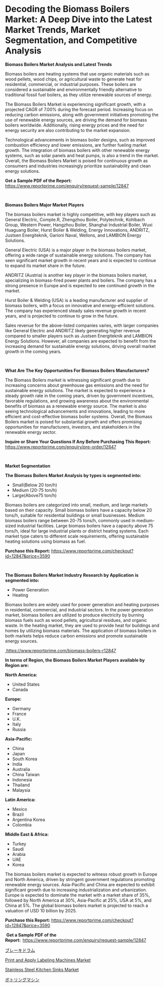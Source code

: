 <p><h1>Decoding the Biomass Boilers Market: A Deep Dive into the Latest Market Trends, Market Segmentation, and Competitive Analysis</h1></p><p><strong>Biomass Boilers Market Analysis and Latest Trends</strong></p>
<p><p>Biomass boilers are heating systems that use organic materials such as wood pellets, wood chips, or agricultural waste to generate heat for residential, commercial, or industrial purposes. These boilers are considered a sustainable and environmentally friendly alternative to traditional fossil fuel boilers, as they utilize renewable sources of energy.</p><p>The Biomass Boilers Market is experiencing significant growth, with a projected CAGR of 7.00% during the forecast period. Increasing focus on reducing carbon emissions, along with government initiatives promoting the use of renewable energy sources, are driving the demand for biomass boilers worldwide. Additionally, rising energy prices and the need for energy security are also contributing to the market expansion. </p><p>Technological advancements in biomass boiler designs, such as improved combustion efficiency and lower emissions, are further fueling market growth. The integration of biomass boilers with other renewable energy systems, such as solar panels and heat pumps, is also a trend in the market. Overall, the Biomass Boilers Market is poised for continuous growth as consumers and industries increasingly prioritize sustainability and clean energy solutions.</p></p>
<p><strong>Get a Sample PDF of the Report:&nbsp;</strong> <a href="https://www.reportprime.com/enquiry/request-sample/12847">https://www.reportprime.com/enquiry/request-sample/12847</a></p>
<p>&nbsp;</p>
<p><strong>Biomass Boilers Major Market Players</strong></p>
<p><p>The biomass boilers market is highly competitive, with key players such as General Electric, Compte.R, Zhengzhou Boiler, Polytechnik, Kohlbach Group, Western Power, Hangzhou Boiler, Shanghai Industrial Boiler, Wuxi Huaguang Boiler, Hurst Boiler & Welding, Energy Innovations, ANDRITZ, Justsen Energiteknik, Garioni Naval, Wellons, and LAMBION Energy Solutions.</p><p>General Electric (USA) is a major player in the biomass boilers market, offering a wide range of sustainable energy solutions. The company has seen significant market growth in recent years and is expected to continue to expand its market share in the future.</p><p>ANDRITZ (Austria) is another key player in the biomass boilers market, specializing in biomass-fired power plants and boilers. The company has a strong presence in Europe and is expected to see continued growth in the market.</p><p>Hurst Boiler & Welding (USA) is a leading manufacturer and supplier of biomass boilers, with a focus on innovative and energy-efficient solutions. The company has experienced steady sales revenue growth in recent years, and is projected to continue to grow in the future.</p><p>Sales revenue for the above-listed companies varies, with larger companies like General Electric and ANDRITZ likely generating higher revenue compared to smaller players such as Justsen Energiteknik and LAMBION Energy Solutions. However, all companies are expected to benefit from the increasing demand for sustainable energy solutions, driving overall market growth in the coming years.</p></p>
<p>&nbsp;</p>
<p><strong>What Are The Key Opportunities For Biomass Boilers Manufacturers?</strong></p>
<p><p>The Biomass Boilers market is witnessing significant growth due to increasing concerns about greenhouse gas emissions and the need for sustainable energy solutions. The market is expected to experience a steady growth rate in the coming years, driven by government incentives, favorable regulations, and growing awareness about the environmental benefits of biomass as a renewable energy source. The market is also seeing technological advancements and innovations, leading to more efficient and cost-effective biomass boiler systems. Overall, the Biomass Boilers market is poised for substantial growth and offers promising opportunities for manufacturers, investors, and stakeholders in the renewable energy sector.</p></p>
<p><strong>Inquire or Share Your Questions If Any Before Purchasing This Report:</strong> <a href="https://www.reportprime.com/enquiry/pre-order/12847">https://www.reportprime.com/enquiry/pre-order/12847</a></p>
<p>&nbsp;</p>
<p><strong>Market Segmentation</strong></p>
<p><strong>The Biomass Boilers Market Analysis by types is segmented into:</strong></p>
<p><ul><li>Small(Below 20 ton/h)</li><li>Medium (20-75 ton/h)</li><li>Large(Above75 ton/h)</li></ul></p>
<p><p>Biomass boilers are categorized into small, medium, and large markets based on their capacity. Small biomass boilers have a capacity below 20 tons/h, suitable for residential buildings or small businesses. Medium biomass boilers range between 20-75 tons/h, commonly used in medium-sized industrial facilities. Large biomass boilers have a capacity above 75 tons/h, ideal for large industrial plants or district heating systems. Each market type caters to different scale requirements, offering sustainable heating solutions using biomass as fuel.</p></p>
<p><strong>Purchase this Report:&nbsp;</strong><a href="https://www.reportprime.com/checkout?id=12847&price=3590">https://www.reportprime.com/checkout?id=12847&price=3590</a></p>
<p>&nbsp;</p>
<p><strong>The Biomass Boilers Market Industry Research by Application is segmented into:</strong></p>
<p><ul><li>Power Generation</li><li>Heating</li></ul></p>
<p><p>Biomass boilers are widely used for power generation and heating purposes in residential, commercial, and industrial sectors. In the power generation market, biomass boilers are utilized to produce electricity by burning biomass fuels such as wood pellets, agricultural residues, and organic waste. In the heating market, they are used to provide heat for buildings and homes by utilizing biomass materials. The application of biomass boilers in both markets helps reduce carbon emissions and promote sustainable energy sources.</p></p>
<p><a href="https://www.reportprime.com/biomass-boilers-r12847">&nbsp;https://www.reportprime.com/biomass-boilers-r12847</a></p>
<p><strong>In terms of Region, the Biomass Boilers Market Players available by Region are:</strong></p>
<p>
    <p> <strong> North America: </strong>
        <ul>
            <li>United States</li>
            <li>Canada</li>
        </ul>
        </p> 
    <p> <strong> Europe: </strong>
        <ul>
            <li>Germany</li>
            <li>France</li>
            <li>U.K.</li>
            <li>Italy</li>
            <li>Russia</li>
        </ul>
        </p> 
    <p> <strong> Asia-Pacific: </strong>
        <ul>
            <li>China</li>
            <li>Japan</li>
            <li>South Korea</li>
            <li>India</li>
            <li>Australia</li>
            <li>China Taiwan</li>
            <li>Indonesia</li>
            <li>Thailand</li>
            <li>Malaysia</li>
        </ul>
        </p> 
    <p> <strong> Latin America: </strong>
        <ul>
            <li>Mexico</li>
            <li>Brazil</li>
            <li>Argentina Korea</li>
            <li>Colombia</li>
        </ul>
        </p> 
    <p> <strong> Middle East & Africa: </strong>
        <ul>
            <li>Turkey</li>
            <li>Saudi</li>
            <li>Arabia</li>
            <li>UAE</li>
            <li>Korea</li>
        </ul>
    </p>
    </p>
<p><p>The biomass boilers market is expected to witness robust growth in Europe and North America, driven by stringent government regulations promoting renewable energy sources. Asia-Pacific and China are expected to exhibit significant growth due to increasing industrialization and urbanization. Europe is expected to dominate the market with a market share of 35%, followed by North America at 30%, Asia-Pacific at 25%, USA at 5%, and China at 5%. The global biomass boilers market is projected to reach a valuation of USD 10 billion by 2025.</p></p>
<p><strong>Purchase this Report: </strong><a href="https://www.reportprime.com/checkout?id=12847&price=3590">https://www.reportprime.com/checkout?id=12847&price=3590</a></p>
<p>&nbsp;<strong>Get a Sample PDF of the Report:&nbsp;&nbsp;</strong><a href="https://www.reportprime.com/enquiry/request-sample/12847">https://www.reportprime.com/enquiry/request-sample/12847</a></p>
<p><strong></strong></p>
<p><p><a href="https://github.com/KaliMetz2023/Market-Research-Report-List-1/blob/main/420318576059.md">ブレーキドラム</a></p><p><a href="https://github.com/kufem1/Market-Research-Report-List-2/blob/main/print-and-apply-labeling-machines-market.md">Print and Apply Labeling Machines Market</a></p><p><a href="https://github.com/singletonthaxterkelliehr2df/Market-Research-Report-List-2/blob/main/stainless-steel-kitchen-sinks-market.md">Stainless Steel Kitchen Sinks Market</a></p><p><a href="https://github.com/JoanaNitzsche/Market-Research-Report-List-1/blob/main/137083776058.md">ボトリングマシン</a></p></p>